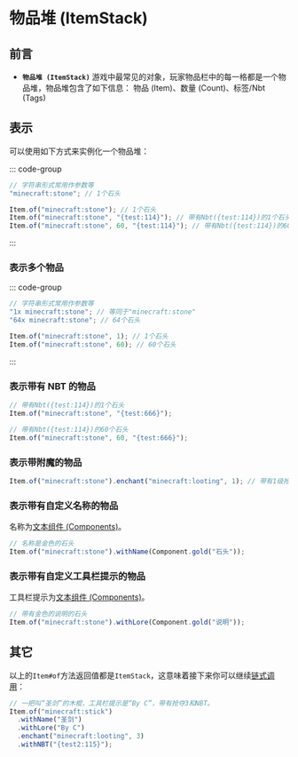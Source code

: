 # 物品堆 (ItemStack)

## 前言

- **`物品堆 (ItemStack)`** 游戏中最常见的对象，玩家物品栏中的每一格都是一个物品堆，物品堆包含了如下信息：
  物品 (Item)、数量 (Count)、标签/Nbt (Tags)

## 表示

可以使用如下方式来实例化一个物品堆：

::: code-group

```js [字符串]
// 字符串形式常用作参数等
"minecraft:stone"; // 1个石头
```

```js [对象]
Item.of("minecraft:stone"); // 1个石头
Item.of("minecraft:stone", "{test:114}"); // 带有Nbt({test:114})的1个石头
Item.of("minecraft:stone", 60, "{test:114}"); // 带有Nbt({test:114})的60个石头
```

:::

### 表示多个物品

::: code-group

```js [字符串]
// 字符串形式常用作参数等
"1x minecraft:stone"; // 等同于"minecraft:stone"
"64x minecraft:stone"; // 64个石头
```

```js [对象]
Item.of("minecraft:stone", 1); // 1个石头
Item.of("minecraft:stone", 60); // 60个石头
```

:::

### 表示带有 NBT 的物品

```js
// 带有Nbt({test:114})的1个石头
Item.of("minecraft:stone", "{test:666}");

// 带有Nbt({test:114})的60个石头
Item.of("minecraft:stone", 60, "{test:666}");
```

### 表示带附魔的物品

```js
Item.of("minecraft:stone").enchant("minecraft:looting", 1); // 带有1级抢夺的石头
```

### 表示带有自定义名称的物品

名称为[文本组件 (Components)](./Components.md)。

```js
// 名称是金色的石头
Item.of("minecraft:stone").withName(Component.gold("石头"));
```

### 表示带有自定义工具栏提示的物品

工具栏提示为[文本组件 (Components)](./Components.md)。

```js
// 带有金色的说明的石头
Item.of("minecraft:stone").withLore(Component.gold("说明"));
```

## 其它

以上的`Item#of`方法返回值都是`ItemStack`，这意味着接下来你可以继续[链式调用](https://blog.csdn.net/Glengaga/article/details/135189920)：

```js
// 一把叫“圣剑”的木棍，工具栏提示是“By C”，带有抢夺3和NBT。
Item.of("minecraft:stick")
  .withName("圣剑")
  .withLore("By C")
  .enchant("minecraft:looting", 3)
  .withNBT("{test2:115}");
```
